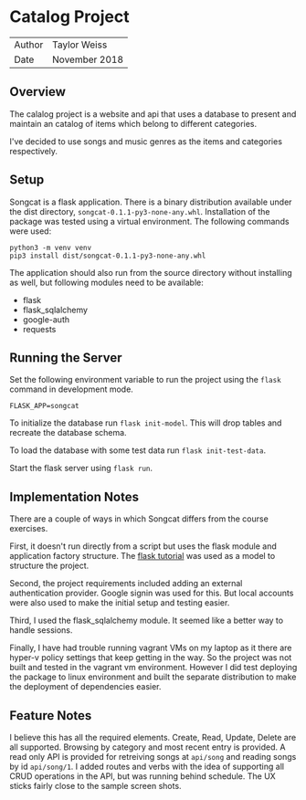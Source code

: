 # Catalog Project

| | |
| --- | --- |
| Author | Taylor Weiss |
| Date | November 2018 |

## Overview

The calalog project is a website and api that uses a database to present and
maintain an catalog of items which belong to different categories.

I've decided to use songs and music genres as the items and categories
respectively.

## Setup

Songcat is a flask application. There is a binary distribution available
under the dist directory, `songcat-0.1.1-py3-none-any.whl`. Installation
of the package was tested using a virtual environment. The following
commands were used:

```
python3 -m venv venv
pip3 install dist/songcat-0.1.1-py3-none-any.whl
```

The application should also run from the source directory without installing
as well, but following modules need to be available:

* flask
* flask_sqlalchemy
* google-auth
* requests

## Running the Server

Set the following environment variable to run the project using the `flask`
command in development mode.

```
FLASK_APP=songcat
```

To initialize the database run `flask init-model`. This will drop tables and
recreate the database schema.

To load the database with some test data run `flask init-test-data`.

Start the flask server using `flask run`.

## Implementation Notes

There are a couple of ways in which Songcat differs from the course
exercises.

First, it doesn't run directly from a script but uses the flask module and
application factory structure. The [flask
tutorial](http://flask.pocoo.org/docs/1.0/tutorial/) was used as a model to
structure the project.

Second, the project requirements included adding an external authentication
provider. Google signin was used for this. But local accounts were also used
to make the initial setup and testing easier.

Third, I used the flask_sqlalchemy module. It seemed like a better way to
handle sessions.

Finally, I have had trouble running vagrant VMs on my laptop as it there are
hyper-v policy settings that keep getting in the way. So the project was not
built and tested in the vagrant vm environment. However I did test deploying
the package to linux environment and built the separate distribution to make
the deployment of dependencies easier.

## Feature Notes

I believe this has all the required elements. Create, Read, Update, Delete
are all supported. Browsing by category and most recent entry is provided.
A read only API is provided for retreiving songs at `api/song` and reading
songs by id `api/song/1`. I added routes and verbs with the idea of
supporting all CRUD operations in the API, but was running behind schedule.
The UX sticks fairly close to the sample screen shots.
